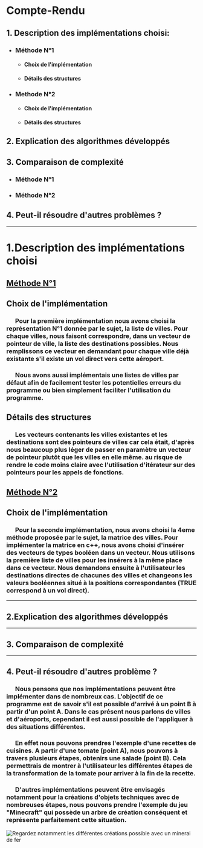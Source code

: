 # Compte-Rendu

## 1. Description des implémentations choisi:

- ### Méthode N°1
    
    - #### Choix de l'implémentation
    
    - #### Détails des structures

- ### Methode N°2
    
    - #### Choix de l'implémentation
    
    - #### Détails des structures

## 2. Explication des algorithmes développés

## 3. Comparaison de complexité

- ### Méthode N°1

- ### Méthode N°2

## 4. Peut-il résoudre d'autres problèmes ?

---

# 1.Description des implémentations choisi

## <ins>__Méthode N°1__</ins>

## Choix de l'implémentation

### &nbsp;&nbsp;&nbsp;&nbsp;&nbsp;&nbsp;Pour la première  implémentation nous avons choisi la représentation N°1 donnée par le sujet, la liste de villes. Pour chaque villes, nous faisont correspondre, dans un vecteur de pointeur de ville, la liste des destinations possibles. Nous remplissons ce vecteur en demandant pour chaque ville déjà existante s'il existe un vol direct vers cette aéroport.
### &nbsp;&nbsp;&nbsp;&nbsp;&nbsp;&nbsp;Nous avons aussi implémentais une listes de villes par défaut afin de facilement tester les potentielles erreurs du programme ou bien simplement faciliter l'utilisation du programme.

## Détails des structures

### &nbsp;&nbsp;&nbsp;&nbsp;&nbsp;&nbsp;Les vecteurs contenants les villes existantes et les destinations sont des pointeurs de villes car cela était, d'après nous beaucoup plus léger de passer en paramètre un vecteur de pointeur plutôt que les villes en elle même. au risque de rendre le code moins claire avec l'utilisation d'itérateur sur des pointeurs pour les appels de fonctions.

## <ins>__Méthode N°2__</ins>

## Choix de l'implémentation

### &nbsp;&nbsp;&nbsp;&nbsp;&nbsp;&nbsp;Pour la seconde implémentation, nous avons choisi la 4eme méthode proposée par le sujet, la matrice des villes. Pour implémenter la matrice en c++, nous avons choisi d'insérer des vecteurs de types booléen dans un vecteur. Nous utilisons la première liste de villes pour les insérers à la même place dans ce vecteur. Nous demandons ensuite à l'utilisateur les destinations directes de chacunes des villes et changeons les valeurs booléennes situé à la positions correspondantes (TRUE correspond à un vol direct).

---

## 2.Explication des algorithmes développés



---

## 3. Comparaison de complexité

---

## 4. Peut-il résoudre d'autres problème ?

### &nbsp;&nbsp;&nbsp;&nbsp;&nbsp;&nbsp;Nous pensons que nos implémentations peuvent être implémenter dans de nombreux cas. L'objectif de ce programme est de savoir s'il est possible d'arrivé à un point B à partir d'un point A. Dans le cas présent nous parlons de villes et d'aéroports, cependant il est aussi possible de l'appliquer à des situations différentes. 

### &nbsp;&nbsp;&nbsp;&nbsp;&nbsp;&nbsp;En effet nous pouvons prendres l'exemple d'une recettes de cuisines. A partir d'une tomate (point A), nous pouvons à travers plusieurs étapes, obtenirs une salade (point B). Cela permettrais de montrer à l'utilisateur les différentes étapes de la transformation de la tomate pour arriver à la fin de la recette. 

### &nbsp;&nbsp;&nbsp;&nbsp;&nbsp;&nbsp;D'autres implémentations peuvent être envisagés notamment pour la créations d'objets techniques avec de nombreuses étapes, nous pouvons prendre l'exemple du jeu "Minecraft" qui possède un arbre de création conséquent et représente parfaitement cette situation.
![Regardez notamment les différentes créations  possible avec un minerai de fer](https://jolstatic.fr/attachments/8/6/403/1/NmVmNDdkNDc2NTJkMTkwOWQyNmM3YTI3NmJiY2ZlY2Q/minecraft_tree.png)

